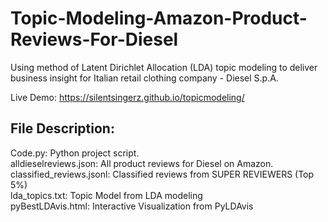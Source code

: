 # Topic-Modeling-Amazon-Product-Reviews-For-Diesel
Using method of Latent Dirichlet Allocation (LDA) topic modeling to deliver business insight for Italian retail clothing company - Diesel S.p.A.

Live Demo: https://silentsingerz.github.io/topicmodeling/

## File Description:
Code.py: Python project script.\
alldieselreviews.json: All product reviews for Diesel on Amazon.\
classified_reviews.jsonl: Classified reviews from SUPER REVIEWERS (Top 5%)\
lda_topics.txt: Topic Model from LDA modeling\
pyBestLDAvis.html: Interactive Visualization from PyLDAvis

